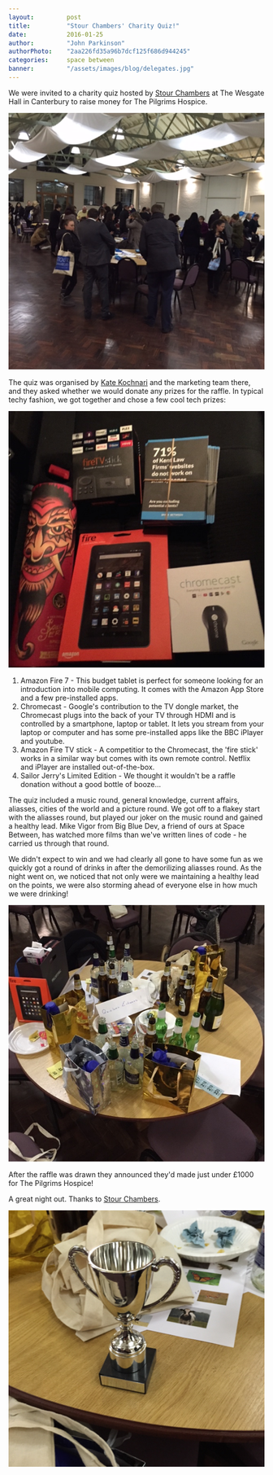 ```yaml
---
layout: 		post
title:  		"Stour Chambers' Charity Quiz!"
date:   		2016-01-25
author: 		"John Parkinson"
authorPhoto:	"2aa226fd35a96b7dcf125f686d944245"
categories: 	space between
banner:			"/assets/images/blog/delegates.jpg"
---
```


We were invited to a charity quiz hosted by [Stour Chambers](http://www.stourchambers.co.uk) at The Wesgate Hall in Canterbury to raise money for The Pilgrims Hospice.

<img src="/assets/images/blog/delegates.jpg" alt="The delegates of the Stour Chambers' Charity Quiz" class="img img-vMargin">

The quiz was organised by [Kate Kochnari](http://www.stourchambers.co.uk/barristers/kate-kochnari) and the marketing team there, and they asked whether we would donate any prizes for the raffle. In typical techy fashion, we got together and chose a few cool tech prizes:

<img src="/assets/images/blog/prizes.jpg" alt="Space Between prize donations" class="img img-vMargin">

1. Amazon Fire 7 - This budget tablet is perfect for someone looking for an introduction into mobile computing. It comes with the Amazon App Store and a few pre-installed apps.
2. Chromecast - Google's contribution to the TV dongle market, the Chromecast plugs into the back of your TV through HDMI and is controlled by a smartphone, laptop or tablet. It lets you stream from your laptop or computer and has some pre-installed apps like the BBC iPlayer and youtube.
3. Amazon Fire TV stick - A competitior to the Chromecast, the 'fire stick' works in a similar way but comes with its own remote control. Netflix and iPlayer are installed out-of-the-box.
4. Sailor Jerry's Limited Edition - We thought it wouldn't be a raffle donation without a good bottle of booze...

The quiz included a music round, general knowledge, current affairs, aliasses,  cities of the world and a picture round. We got off to a flakey start with the aliasses round, but played our joker on the music round and gained a healthy lead. Mike Vigor from Big Blue Dev, a friend of ours at Space Between, has watched more films than we've written lines of code - he carried us through that round.

We didn't expect to win and we had clearly all gone to have some fun as we quickly got a round of drinks in after the demorilizing aliasses round. As the night went on, we noticed that not only were we maintaining a healthy lead on the points, we were also storming ahead of everyone else in how much we were drinking!

<img src="/assets/images/blog/drinks.jpg" alt="Our bottle laden table" class="img img-vMargin">

After the raffle was drawn they announced they'd made just under £1000 for The Pilgrims Hospice!

A great night out. Thanks to [Stour Chambers](http://www.stourchambers.co.uk).

<img src="/assets/images/blog/trophy.jpg" alt="Our trophy" class="img img-vMargin">
